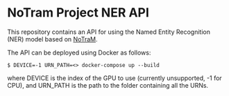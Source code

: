# NoTram Project NER API

This repository contains an API for using the Named Entity Recognition (NER) model based on [NoTraM](https://github.com/NBAiLab/notram).

The API can be deployed using Docker as follows:
```
$ DEVICE=-1 URN_PATH=<> docker-compose up --build
```
where DEVICE is the index of the GPU to use (currently unsupported, -1 for CPU), and URN_PATH is the path to the folder containing all the URNs.

